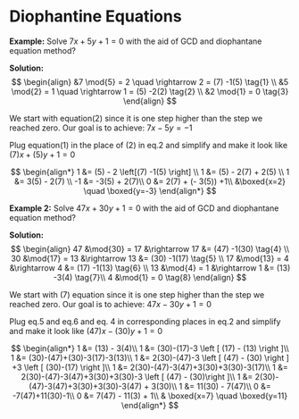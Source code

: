 # Diophantine Equations

**Example:**
Solve $7x+5y+1=0$ with the aid of GCD and diophantane equation method?

**Solution:**
$$
\begin{align}
   &7 \mod{5} = 2 \quad \rightarrow 2 = (7) -1(5) \tag{1} \\
   &5 \mod{2} = 1 \quad \rightarrow 1 = (5) -2(2) \tag{2} \\
   &2 \mod{1} = 0 \tag{3}
   \end{align}
$$

We start with equation(2) since it is one step higher than the step we reached zero.
Our goal is to achieve: $7x-5y=-1$

Plug equation(1) in the place of (2) in eq.2 and simplify and make it look like $(7)x+(5)y+1=0$

$$
\begin{align*}
	1 &= (5) - 2 \left[(7) -1(5) \right] \\
	1 &= (5) - 2(7) + 2(5) \\
	1 &= 3(5) - 2(7) \\
	-1 &= -3(5) + 2(7)\\
	 0 &= 2(7) + (- 3(5)) +1\\
	 &\boxed{x=2} \quad \boxed{y=-3}
\end{align*}
$$


**Example 2:**
Solve $47x+30y+1=0$ with the aid of GCD and diophantane equation method?

**Solution:**
$$
\begin{align}
   47 &\mod{30} = 17 &\rightarrow 17 &= (47) -1(30) \tag{4} \\
   30 &\mod{17} = 13 &\rightarrow 13 &= (30) -1(17) \tag{5} \\
   17 &\mod{13} = 4 &\rightarrow 4 &= (17) -1(13) \tag{6} \\
   13 &\mod{4} = 1 &\rightarrow 1 &= (13) -3(4)  \tag{7}\\
   4 &\mod{1} = 0 \tag{8}
\end{align}
$$

We start with (7) equation since it is one step higher than the step we reached zero.
Our goal is to achieve: $47x-30y+1=0$

Plug eq.5 and eq.6 and eq. 4 in corresponding places in eq.2 and simplify and make it look like $(47)x-(30)y+1=0$

$$
\begin{align*}
	1 &= (13) - 3(4)\\
	1 &= (30)-(17)-3 \left [ (17) - (13) \right ]\\
	1 &= (30)-(47)+(30)-3(17)-3(13)\\
	1 &= 2(30)-(47)-3 \left [ (47) - (30) \right ] +3 \left [ (30)-(17) \right ]\\
	1 &= 2(30)-(47)-3(47)+3(30)+3(30)-3(17)\\
	1 &= 2(30)-(47)-3(47)+3(30)+3(30)-3 \left [ (47) - (30)\right ]\\
	1 &= 2(30)-(47)-3(47)+3(30)+3(30)-3(47) + 3(30)\\
	1 &= 11(30) - 7(47)\\
	0 &= -7(47)+11(30)-1\\
	0 &= 7(47) - 11(3) + 1\\
	& \boxed{x=7} \quad \boxed{y=11}
\end{align*}
$$